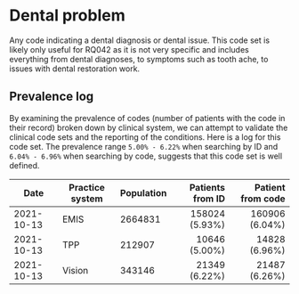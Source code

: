 # Dental problem

Any code indicating a dental diagnosis or dental issue. This code set is likely only useful for RQ042 as it is not very specific and includes everything from dental diagnoses, to symptoms such as tooth ache, to issues with dental restoration work.

## Prevalence log

By examining the prevalence of codes (number of patients with the code in their record) broken down by clinical system, we can attempt to validate the clinical code sets and the reporting of the conditions. Here is a log for this code set. The prevalence range `5.00% - 6.22%` when searching by ID and `6.04% - 6.96%` when searching by code, suggests that this code set is well defined.

| Date       | Practice system | Population | Patients from ID | Patient from code |
| ---------- | --------------- | ---------- | ---------------: | ----------------: |
| 2021-10-13 | EMIS            | 2664831    |   158024 (5.93%) |    160906 (6.04%) |
| 2021-10-13 | TPP             | 212907     |    10646 (5.00%) |     14828 (6.96%) |
| 2021-10-13 | Vision          | 343146     |    21349 (6.22%) |     21487 (6.26%) |
